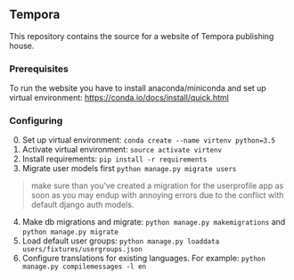 ## Tempora 

This repository contains the source for a website of Tempora publishing house. 

### Prerequisites

To run the website you have to install anaconda/miniconda and set up virtual environment: https://conda.io/docs/install/quick.html 

### Configuring 

0. Set up virtual environment: `conda create --name virtenv python=3.5`
1. Activate virtual environment: `source activate virtenv`
2. Install requirements: `pip install -r requirements`
3. Migrate user models first `python manage.py migrate users`
> make sure than you've created a migration for the userprofile app as soon as you may endup with annoying errors due to the conflict with default django auth models. 
4. Make db migrations and migrate: `python manage.py makemigrations` and `python manage.py migrate`
5. Load default user groups: `python manage.py loaddata users/fixtures/usergroups.json`
6. Configure translations for existing languages. For example: `python manage.py compilemessages -l en`


